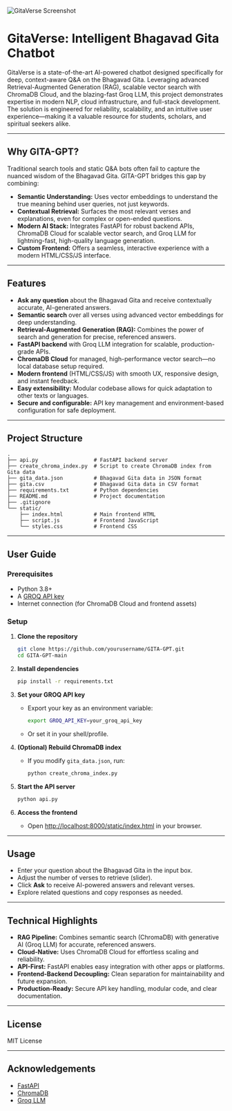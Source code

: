 ![GitaVerse Screenshot](images/flute.png)

# GitaVerse: Intelligent Bhagavad Gita Chatbot

 GitaVerse is a state-of-the-art AI-powered chatbot designed specifically for deep, context-aware Q&A on the Bhagavad Gita. Leveraging advanced Retrieval-Augmented Generation (RAG), scalable vector search with ChromaDB Cloud, and the blazing-fast Groq LLM, this project demonstrates expertise in modern NLP, cloud infrastructure, and full-stack development. The solution is engineered for reliability, scalability, and an intuitive user experience—making it a valuable resource for students, scholars, and spiritual seekers alike.

---

## Why GITA-GPT?

Traditional search tools and static Q&A bots often fail to capture the nuanced wisdom of the Bhagavad Gita. GITA-GPT bridges this gap by combining:

- **Semantic Understanding:** Uses vector embeddings to understand the true meaning behind user queries, not just keywords.
- **Contextual Retrieval:** Surfaces the most relevant verses and explanations, even for complex or open-ended questions.
- **Modern AI Stack:** Integrates FastAPI for robust backend APIs, ChromaDB Cloud for scalable vector search, and Groq LLM for lightning-fast, high-quality language generation.
- **Custom Frontend:** Offers a seamless, interactive experience with a modern HTML/CSS/JS interface.

---

## Features

- **Ask any question** about the Bhagavad Gita and receive contextually accurate, AI-generated answers.
- **Semantic search** over all verses using advanced vector embeddings for deep understanding.
- **Retrieval-Augmented Generation (RAG):** Combines the power of search and generation for precise, referenced answers.
- **FastAPI backend** with Groq LLM integration for scalable, production-grade APIs.
- **ChromaDB Cloud** for managed, high-performance vector search—no local database setup required.
- **Modern frontend** (HTML/CSS/JS) with smooth UX, responsive design, and instant feedback.
- **Easy extensibility:** Modular codebase allows for quick adaptation to other texts or languages.
- **Secure and configurable:** API key management and environment-based configuration for safe deployment.

---

## Project Structure

```
.
├── api.py                  # FastAPI backend server
├── create_chroma_index.py  # Script to create ChromaDB index from Gita data
├── gita_data.json          # Bhagavad Gita data in JSON format
├── gita.csv                # Bhagavad Gita data in CSV format
├── requirements.txt        # Python dependencies
├── README.md               # Project documentation
├── .gitignore
└── static/
    ├── index.html          # Main frontend HTML
    ├── script.js           # Frontend JavaScript
    └── styles.css          # Frontend CSS
```

---

## User Guide

### Prerequisites

- Python 3.8+
- A [GROQ API key](https://console.groq.com/keys)
- Internet connection (for ChromaDB Cloud and frontend assets)

### Setup

1. **Clone the repository**
    ```sh
    git clone https://github.com/yourusername/GITA-GPT.git
    cd GITA-GPT-main
    ```

2. **Install dependencies**
    ```sh
    pip install -r requirements.txt
    ```

3. **Set your GROQ API key**
    - Export your key as an environment variable:
      ```sh
      export GROQ_API_KEY=your_groq_api_key
      ```
    - Or set it in your shell/profile.

4. **(Optional) Rebuild ChromaDB index**
    - If you modify `gita_data.json`, run:
      ```sh
      python create_chroma_index.py
      ```

5. **Start the API server**
    ```sh
    python api.py
    ```

6. **Access the frontend**
    - Open [http://localhost:8000/static/index.html](http://localhost:8000/static/index.html) in your browser.

---

## Usage

- Enter your question about the Bhagavad Gita in the input box.
- Adjust the number of verses to retrieve (slider).
- Click **Ask** to receive AI-powered answers and relevant verses.
- Explore related questions and copy responses as needed.

---

## Technical Highlights

- **RAG Pipeline:** Combines semantic search (ChromaDB) with generative AI (Groq LLM) for accurate, referenced answers.
- **Cloud-Native:** Uses ChromaDB Cloud for effortless scaling and reliability.
- **API-First:** FastAPI enables easy integration with other apps or platforms.
- **Frontend-Backend Decoupling:** Clean separation for maintainability and future expansion.
- **Production-Ready:** Secure API key handling, modular code, and clear documentation.

---

## License

MIT License

---

## Acknowledgements

- [FastAPI](https://fastapi.tiangolo.com/)
- [ChromaDB](https://www.trychroma.com/)
- [Groq LLM](https://groq.com/)
